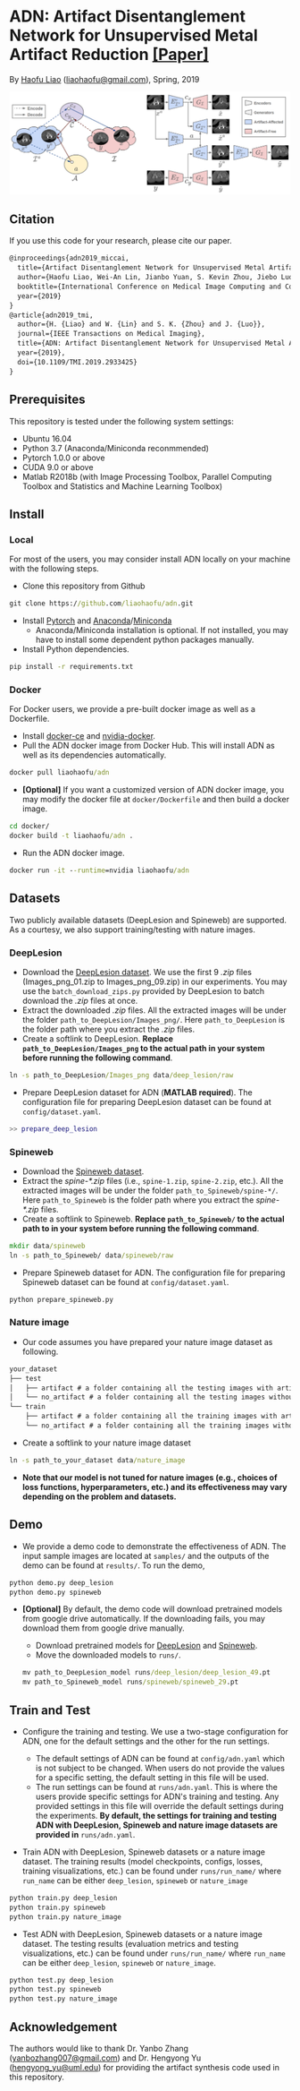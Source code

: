 # ADN: Artifact Disentanglement Network for Unsupervised Metal Artifact Reduction [[Paper]](https://arxiv.org/pdf/1908.01104.pdf)

By [Haofu Liao](http://www.liaohaofu.com) (liaohaofu@gmail.com), Spring, 2019

![Overview](overview.png)

## Citation

If you use this code for your research, please cite our paper.

```latex
@inproceedings{adn2019_miccai,
  title={Artifact Disentanglement Network for Unsupervised Metal Artifact Reduction},
  author={Haofu Liao, Wei-An Lin, Jianbo Yuan, S. Kevin Zhou, Jiebo Luo},
  booktitle={International Conference on Medical Image Computing and Computer-Assisted Intervention (MICCAI)},
  year={2019}
}
@article{adn2019_tmi, 
  author={H. {Liao} and W. {Lin} and S. K. {Zhou} and J. {Luo}}, 
  journal={IEEE Transactions on Medical Imaging}, 
  title={ADN: Artifact Disentanglement Network for Unsupervised Metal Artifact Reduction}, 
  year={2019},
  doi={10.1109/TMI.2019.2933425}
}
```

## Prerequisites

This repository is tested under the following system settings:

- Ubuntu 16.04
- Python 3.7 (Anaconda/Miniconda reconmmended)
- Pytorch 1.0.0 or above
- CUDA 9.0 or above
- Matlab R2018b (with Image Processing Toolbox, Parallel Computing Toolbox and Statistics and Machine Learning Toolbox)

## Install

### Local

For most of the users, you may consider install ADN locally on your machine with the following steps.

- Clone this repository from Github

```cmd
git clone https://github.com/liaohaofu/adn.git
```

- Install [Pytorch](https://pytorch.org/get-started/locally/) and [Anaconda](https://www.anaconda.com/distribution/#download-section)/[Miniconda](https://docs.conda.io/en/latest/miniconda.html)
  - Anaconda/Miniconda installation is optional. If not installed, you may have to install some dependent python packages manually.
- Install Python dependencies.

```cmd
pip install -r requirements.txt
```

### Docker

For Docker users, we provide a pre-built docker image as well as a Dockerfile.

- Install [docker-ce](https://docs.docker.com/install/) and [nvidia-docker](https://github.com/NVIDIA/nvidia-docker).
- Pull the ADN docker image from Docker Hub. This will install ADN as well as its dependencies automatically.

```cmd
docker pull liaohaofu/adn
```

- **[Optional]** If you want a customized version of ADN docker image, you may modify the docker file at `docker/Dockerfile` and then build a docker image.

```cmd
cd docker/
docker build -t liaohaofu/adn .
```

- Run the ADN docker image.

```cmd
docker run -it --runtime=nvidia liaohaofu/adn
```

## Datasets

Two publicly available datasets (DeepLesion and Spineweb) are supported. As a courtesy, we also support training/testing with nature images.

### DeepLesion

- Download the [DeepLesion dataset](https://nihcc.app.box.com/v/DeepLesion). We use the first 9 *.zip* files (Images_png_01.zip to Images_png_09.zip) in our experiments. You may use the `batch_download_zips.py` provided by DeepLesion to batch download the *.zip* files at once.
- Extract the downloaded *.zip* files. All the extracted images will be under the folder `path_to_DeepLesion/Images_png/`. Here `path_to_DeepLesion` is the folder path where you extract the *.zip* files.
- Create a softlink to DeepLesion. **Replace `path_to_DeepLesion/Images_png` to the actual path in your system before running the following command**.

```cmd
ln -s path_to_DeepLesion/Images_png data/deep_lesion/raw
```

- Prepare DeepLesion dataset for ADN (**MATLAB required**). The configuration file for preparing DeepLesion dataset can be found at `config/dataset.yaml`.

```matlab
>> prepare_deep_lesion
```

### Spineweb

- Download the [Spineweb dataset](https://imperialcollegelondon.app.box.com/s/erhcm28aablpy1725lt93xh6pk31ply1).
- Extract the *spine-\*.zip* files (i.e., `spine-1.zip`, `spine-2.zip`, etc.).  All the extracted images will be under the folder `path_to_Spineweb/spine-*/`. Here `path_to_Spineweb` is the folder path where you extract the *spine-\*.zip* files.
- Create a softlink to Spineweb. **Replace `path_to_Spineweb/` to the actual path to in your system before running the following command**.

```cmd
mkdir data/spineweb
ln -s path_to_Spineweb/ data/spineweb/raw
```

- Prepare Spineweb dataset for ADN. The configuration file for preparing Spineweb dataset can be found at `config/dataset.yaml`.

```cmd
python prepare_spineweb.py
```

### Nature image

- Our code assumes you have prepared your nature image dataset as following.

```cmd
your_dataset
├── test
│   ├── artifact # a folder containing all the testing images with artifact
│   └── no_artifact # a folder containing all the testing images without artifact
└── train
    ├── artifact # a folder containing all the training images with artifact
    └── no_artifact # a folder containing all the training images without artifact
```

- Create a softlink to your nature image dataset

```cmd
ln -s path_to_your_dataset data/nature_image
```

- **Note that our model is not tuned for nature images (e.g., choices of loss functions, hyperparameters, etc.) and its effectiveness may vary depending on the problem and datasets.**

## Demo

- We provide a demo code to demonstrate the effectiveness of ADN. The input sample images are located at `samples/` and the outputs of the demo can be found at `results/`. To run the demo,

```cmd
python demo.py deep_lesion
python demo.py spineweb
```

- **[Optional]** By default, the demo code will download pretrained models from google drive automatically. If the downloading fails, you may download them from google drive manually.
  - Download pretrained models for [DeepLesion](https://drive.google.com/open?id=1NqZtEDGMNemy5mWyzTU-6vIAVIk_Ht-N) and [Spineweb](https://drive.google.com/open?id=1eF-6YTJYlVa7fVMk8n9yQssAqzrhLO1T).
  - Move the downloaded models to `runs/`.

  ```cmd
  mv path_to_DeepLesion_model runs/deep_lesion/deep_lesion_49.pt
  mv path_to_Spineweb_model runs/spineweb/spineweb_29.pt
  ```

## Train and Test

- Configure the training and testing. We use a two-stage configuration for ADN, one for the default settings and the other for the run settings.
  - The default settings of ADN can be found at `config/adn.yaml` which is not subject to be changed. When users do not provide the values for a specific setting, the default setting in this file will be used.
  - The run settings can be found at `runs/adn.yaml`. This is where the users provide specific settings for ADN's training and testing. Any provided settings in this file will override the default settings during the experiments. **By default, the settings for training and testing ADN with DeepLesion, Spineweb and nature image datasets are provided in** `runs/adn.yaml`.

- Train ADN with DeepLesion, Spineweb datasets or a nature image dataset. The training results (model checkpoints, configs, losses, training visualizations, etc.) can be found under `runs/run_name/` where `run_name` can be either `deep_lesion`, `spineweb` or `nature_image`

```cmd
python train.py deep_lesion
python train.py spineweb
python train.py nature_image
```

- Test ADN with DeepLesion, Spineweb datasets or a nature image dataset. The testing results (evaluation metrics and testing visualizations, etc.) can be found under `runs/run_name/` where `run_name` can be either `deep_lesion`, `spineweb` or `nature_image`.

```cmd
python test.py deep_lesion
python test.py spineweb
python test.py nature_image
```

## Acknowledgement

The authors would like to thank Dr. Yanbo Zhang (yanbozhang007@gmail.com) and Dr. Hengyong Yu (hengyong_yu@uml.edu) for providing the artifact synthesis code used in this repository.
